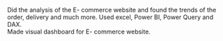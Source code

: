 Did the analysis of the E- commerce website and found the trends of the order, delivery and much more. 
Used excel, Power BI, Power Query and  DAX.  
Made visual dashboard for E- commerce website. 
